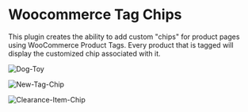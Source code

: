 # Woocommerce Tag Chips
This plugin creates the ability to add custom "chips" for product pages using WooCommerce Product Tags. Every product that is tagged will display the customized chip associated with it.

![Dog-Toy](https://user-images.githubusercontent.com/6086346/58737019-c3922e80-83b4-11e9-9077-1d079904a3a6.png)


![New-Tag-Chip](https://user-images.githubusercontent.com/6086346/58735970-14a02380-83b1-11e9-838f-fdacd6e577f1.png)

![Clearance-Item-Chip](https://user-images.githubusercontent.com/6086346/58736302-31892680-83b2-11e9-84cb-46aa0cb270bf.png)
